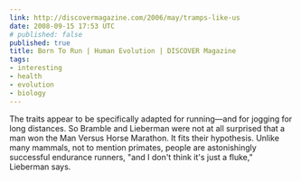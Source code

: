 ```yaml
---
link: http://discovermagazine.com/2006/may/tramps-like-us
date: 2008-09-15 17:53 UTC
# published: false
published: true
title: Born To Run | Human Evolution | DISCOVER Magazine
tags:
- interesting
- health
- evolution
- biology
---
```


The traits appear to be specifically adapted for running—and for jogging for long distances. So Bramble and Lieberman were not at all surprised that a man won the Man Versus Horse Marathon. It fits their hypothesis. Unlike many mammals, not to mention primates, people are astonishingly successful endurance runners, "and I don't think it's just a fluke," Lieberman says.
